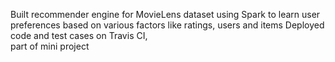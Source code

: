 Built recommender engine for MovieLens dataset using Spark to learn user preferences based on various factors like ratings, users and items
Deployed code and test cases on Travis CI,  
part of mini project
